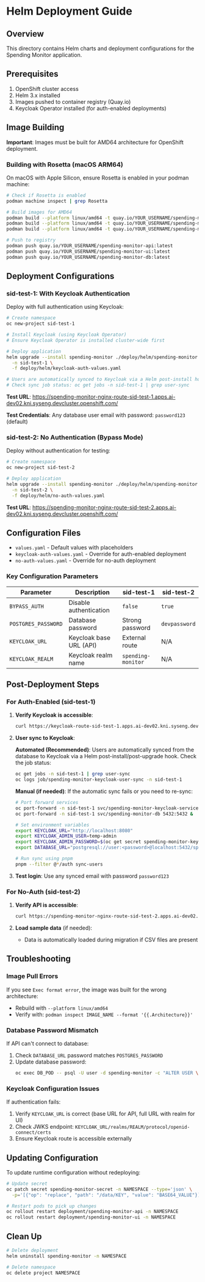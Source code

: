 # Helm Deployment Guide

## Overview

This directory contains Helm charts and deployment configurations for the Spending Monitor application.

## Prerequisites

1. OpenShift cluster access
2. Helm 3.x installed
3. Images pushed to container registry (Quay.io)
4. Keycloak Operator installed (for auth-enabled deployments)

## Image Building

**Important**: Images must be built for AMD64 architecture for OpenShift deployment.

### Building with Rosetta (macOS ARM64)

On macOS with Apple Silicon, ensure Rosetta is enabled in your podman machine:

```bash
# Check if Rosetta is enabled
podman machine inspect | grep Rosetta

# Build images for AMD64
podman build --platform linux/amd64 -t quay.io/YOUR_USERNAME/spending-monitor-api:latest -f packages/api/Containerfile .
podman build --platform linux/amd64 -t quay.io/YOUR_USERNAME/spending-monitor-ui:latest -f packages/ui/Containerfile .
podman build --platform linux/amd64 -t quay.io/YOUR_USERNAME/spending-monitor-db:latest -f packages/db/Containerfile .

# Push to registry
podman push quay.io/YOUR_USERNAME/spending-monitor-api:latest
podman push quay.io/YOUR_USERNAME/spending-monitor-ui:latest
podman push quay.io/YOUR_USERNAME/spending-monitor-db:latest
```

## Deployment Configurations

### sid-test-1: With Keycloak Authentication

Deploy with full authentication using Keycloak:

```bash
# Create namespace
oc new-project sid-test-1

# Install Keycloak (using Keycloak Operator)
# Ensure Keycloak Operator is installed cluster-wide first

# Deploy application
helm upgrade --install spending-monitor ./deploy/helm/spending-monitor \
  -n sid-test-1 \
  -f deploy/helm/keycloak-auth-values.yaml

# Users are automatically synced to Keycloak via a Helm post-install hook
# Check sync job status: oc get jobs -n sid-test-1 | grep user-sync
```

**Test URL**: https://spending-monitor-nginx-route-sid-test-1.apps.ai-dev02.kni.syseng.devcluster.openshift.com/

**Test Credentials**: Any database user email with password: `password123` (default)

### sid-test-2: No Authentication (Bypass Mode)

Deploy without authentication for testing:

```bash
# Create namespace
oc new-project sid-test-2

# Deploy application
helm upgrade --install spending-monitor ./deploy/helm/spending-monitor \
  -n sid-test-2 \
  -f deploy/helm/no-auth-values.yaml
```

**Test URL**: https://spending-monitor-nginx-route-sid-test-2.apps.ai-dev02.kni.syseng.devcluster.openshift.com/

## Configuration Files

- `values.yaml` - Default values with placeholders
- `keycloak-auth-values.yaml` - Override for auth-enabled deployment
- `no-auth-values.yaml` - Override for no-auth deployment

### Key Configuration Parameters

| Parameter | Description | sid-test-1 | sid-test-2 |
|-----------|-------------|------------|------------|
| `BYPASS_AUTH` | Disable authentication | `false` | `true` |
| `POSTGRES_PASSWORD` | Database password | Strong password | `devpassword` |
| `KEYCLOAK_URL` | Keycloak base URL (API) | External route | N/A |
| `KEYCLOAK_REALM` | Keycloak realm name | `spending-monitor` | N/A |

## Post-Deployment Steps

### For Auth-Enabled (sid-test-1)

1. **Verify Keycloak is accessible**:
   ```bash
   curl https://keycloak-route-sid-test-1.apps.ai-dev02.kni.syseng.devcluster.openshift.com/realms/spending-monitor
   ```

2. **User sync to Keycloak**:
   
   **Automated (Recommended)**: Users are automatically synced from the database to Keycloak via a Helm post-install/post-upgrade hook. Check the job status:
   ```bash
   oc get jobs -n sid-test-1 | grep user-sync
   oc logs job/spending-monitor-keycloak-user-sync -n sid-test-1
   ```
   
   **Manual (if needed)**: If the automatic sync fails or you need to re-sync:
   ```bash
   # Port forward services
   oc port-forward -n sid-test-1 svc/spending-monitor-keycloak-service 8080:8080 &
   oc port-forward -n sid-test-1 svc/spending-monitor-db 5432:5432 &
   
   # Set environment variables
   export KEYCLOAK_URL="http://localhost:8080"
   export KEYCLOAK_ADMIN_USER=temp-admin
   export KEYCLOAK_ADMIN_PASSWORD=$(oc get secret spending-monitor-keycloak-initial-admin -n sid-test-1 -o jsonpath='{.data.password}' | base64 -d)
   export DATABASE_URL="postgresql://user:<password>@localhost:5432/spending-monitor"
   
   # Run sync using pnpm
   pnpm --filter @*/auth sync-users
   ```

3. **Test login**: Use any synced email with password `password123`

### For No-Auth (sid-test-2)

1. **Verify API is accessible**:
   ```bash
   curl https://spending-monitor-nginx-route-sid-test-2.apps.ai-dev02.kni.syseng.devcluster.openshift.com/api/transactions/?limit=5
   ```

2. **Load sample data** (if needed):
   - Data is automatically loaded during migration if CSV files are present

## Troubleshooting

### Image Pull Errors

If you see `Exec format error`, the image was built for the wrong architecture:
- Rebuild with `--platform linux/amd64`
- Verify with: `podman inspect IMAGE_NAME --format '{{.Architecture}}'`

### Database Password Mismatch

If API can't connect to database:
1. Check `DATABASE_URL` password matches `POSTGRES_PASSWORD`
2. Update database password:
   ```bash
   oc exec DB_POD -- psql -U user -d spending-monitor -c "ALTER USER \"user\" WITH PASSWORD 'NEW_PASSWORD';"
   ```

### Keycloak Configuration Issues

If authentication fails:
1. Verify `KEYCLOAK_URL` is correct (base URL for API, full URL with realm for UI)
2. Check JWKS endpoint: `KEYCLOAK_URL/realms/REALM/protocol/openid-connect/certs`
3. Ensure Keycloak route is accessible externally

## Updating Configuration

To update runtime configuration without redeploying:

```bash
# Update secret
oc patch secret spending-monitor-secret -n NAMESPACE --type='json' \
  -p='[{"op": "replace", "path": "/data/KEY", "value": "BASE64_VALUE"}]'

# Restart pods to pick up changes
oc rollout restart deployment/spending-monitor-api -n NAMESPACE
oc rollout restart deployment/spending-monitor-ui -n NAMESPACE
```

## Clean Up

```bash
# Delete deployment
helm uninstall spending-monitor -n NAMESPACE

# Delete namespace
oc delete project NAMESPACE
```

